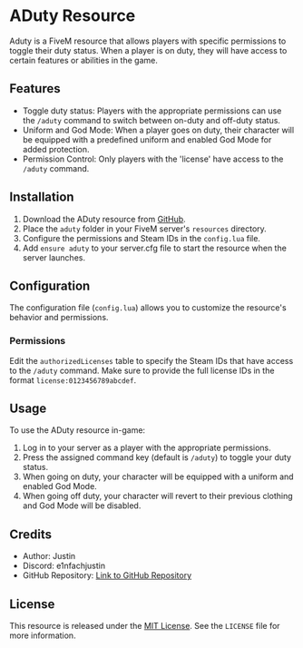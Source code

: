 # ADuty Resource

Aduty is a FiveM resource that allows players with specific permissions to toggle their duty status. When a player is on duty, they will have access to certain features or abilities in the game.

## Features

- Toggle duty status: Players with the appropriate permissions can use the `/aduty` command to switch between on-duty and off-duty status.
- Uniform and God Mode: When a player goes on duty, their character will be equipped with a predefined uniform and enabled God Mode for added protection.
- Permission Control: Only players with the 'license' have access to the `/aduty` command.

## Installation

1. Download the ADuty resource from [GitHub](https://github.com/EinfachJustin/j_adminduty).
2. Place the `aduty` folder in your FiveM server's `resources` directory.
3. Configure the permissions and Steam IDs in the `config.lua` file.
4. Add `ensure aduty` to your server.cfg file to start the resource when the server launches.

## Configuration

The configuration file (`config.lua`) allows you to customize the resource's behavior and permissions.

### Permissions

Edit the `authorizedLicenses` table to specify the Steam IDs that have access to the `/aduty` command. Make sure to provide the full license IDs in the format `license:0123456789abcdef`.

## Usage

To use the ADuty resource in-game:

1. Log in to your server as a player with the appropriate permissions.
2. Press the assigned command key (default is `/aduty`) to toggle your duty status.
3. When going on duty, your character will be equipped with a uniform and enabled God Mode.
4. When going off duty, your character will revert to their previous clothing and God Mode will be disabled.

## Credits

- Author: Justin 
- Discord: e1nfachjustin
- GitHub Repository: [Link to GitHub Repository](https://github.com/EinfachJustin/j_adminduty)

## License

This resource is released under the [MIT License](https://opensource.org/licenses/MIT). See the `LICENSE` file for more information.
